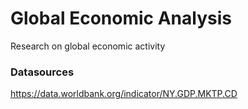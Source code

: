 # Global Economic Analysis
Research on global economic activity



### Datasources
https://data.worldbank.org/indicator/NY.GDP.MKTP.CD